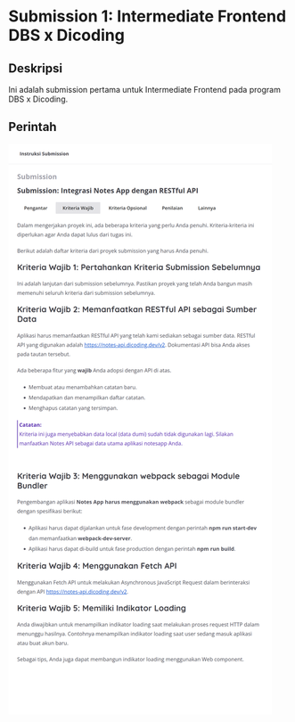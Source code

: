 # Submission 1: Intermediate Frontend DBS x Dicoding

## Deskripsi
Ini adalah submission pertama untuk Intermediate Frontend pada program DBS x Dicoding.

## Perintah
![Screenshot](src/image/ss-tugas.png)